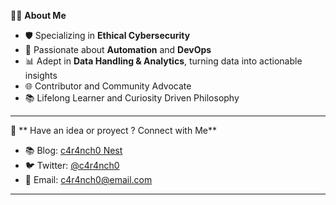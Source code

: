 👨‍💻 **About Me**

- 🛡️ Specializing in **Ethical Cybersecurity**
- 🤖 Passionate about **Automation** and **DevOps**
- 📊 Adept in **Data Handling & Analytics**, turning data into actionable insights
- 🌐 Contributor and Community Advocate
- 📚 Lifelong Learner and Curiosity Driven Philosophy

---

🔗 ** Have an idea or proyect ? Connect with Me**
- 📚 Blog: [c4r4nch0 Nest](https://cnawel.github.io/caranchonest)
- 🐦 Twitter: [@c4r4nch0](https://twitter.com/c4r4nch0)
- 📧 Email: c4r4nch0@email.com

---
